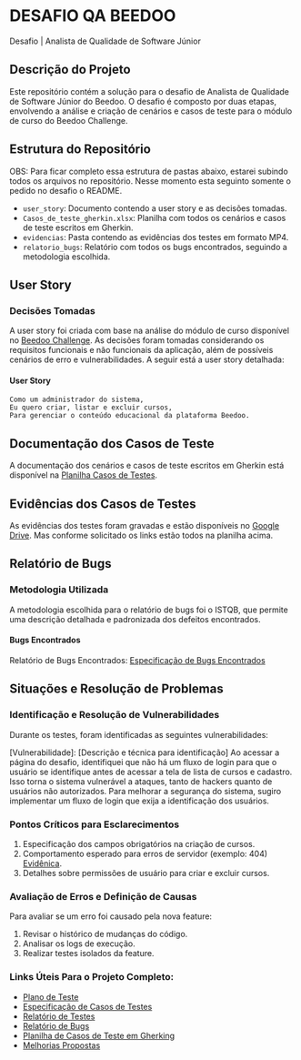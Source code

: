 # DESAFIO QA BEEDOO
Desafio | Analista de Qualidade de Software Júnior

## Descrição do Projeto

Este repositório contém a solução para o desafio de Analista de Qualidade de Software Júnior do Beedoo. O desafio é composto por duas etapas, envolvendo a análise e criação de cenários e casos de teste para o módulo de curso do Beedoo Challenge.

## Estrutura do Repositório

OBS: Para ficar completo essa estrutura de pastas abaixo, estarei subindo todos os arquivos no repositório. Nesse momento esta seguinto somente o pedido no desafio o README.

- `user_story`: Documento contendo a user story e as decisões tomadas.
- `Casos_de_teste_gherkin.xlsx`: Planilha com todos os cenários e casos de teste escritos em Gherkin.
- `evidencias`: Pasta contendo as evidências dos testes em formato MP4.
- `relatorio_bugs`: Relatório com todos os bugs encontrados, seguindo a metodologia escolhida.


## User Story

### Decisões Tomadas

A user story foi criada com base na análise do módulo de curso disponível no [Beedoo Challenge](https://creative-sherbet-a51eac.netlify.app/). As decisões foram tomadas considerando os requisitos funcionais e não funcionais da aplicação, além de possíveis cenários de erro e vulnerabilidades. A seguir está a user story detalhada:

#### User Story

```gherkin
Como um administrador do sistema,
Eu quero criar, listar e excluir cursos,
Para gerenciar o conteúdo educacional da plataforma Beedoo.
```

## Documentação dos Casos de Teste

A documentação dos cenários e casos de teste escritos em Gherkin está disponível na [Planilha Casos de Testes](https://docs.google.com/spreadsheets/d/13Z1zxclOeIBduUBOtesk435R7pMkNIxj/edit?usp=sharing&ouid=100523648392933019370&rtpof=true&sd=true).

## Evidências dos Casos de Testes

As evidências dos testes foram gravadas e estão disponíveis no [Google Drive](https://drive.google.com/drive/folders/1yAXA89U-slsxTWwSi8lU28891uIQed_o?usp=sharing). Mas conforme solicitado os links estão todos na planilha acima.

## Relatório de Bugs

### Metodologia Utilizada
A metodologia escolhida para o relatório de bugs foi o ISTQB, que permite uma descrição detalhada e padronizada dos defeitos encontrados.

#### Bugs Encontrados
 Relatório de Bugs Encontrados: [Especificação de Bugs Encontrados](https://docs.google.com/document/d/1Yt1h2zl0_hIHFaI7VsRscNSp2lTbhchE/edit?usp=sharing&ouid=100523648392933019370&rtpof=true&sd=true)

## Situações e Resolução de Problemas

### Identificação e Resolução de Vulnerabilidades

  Durante os testes, foram identificadas as seguintes vulnerabilidades:

[Vulnerabilidade]: [Descrição e técnica para identificação]
Ao acessar a página do desafio, identifiquei que não há um fluxo de login para que o usuário se identifique antes de acessar a tela de lista de cursos e cadastro. Isso torna o sistema vulnerável a ataques, tanto de hackers quanto de usuários não autorizados. Para melhorar a segurança do sistema, sugiro implementar um fluxo de login que exija a identificação dos usuários.


### Pontos Críticos para Esclarecimentos

  1. Especificação dos campos obrigatórios na criação de cursos.
  2. Comportamento esperado para erros de servidor (exemplo: 404) [Evidênica](https://docs.google.com/document/d/1Yfe1PFFBFuoBIsOqK0Ekb2jzv8b-QgXq/edit?usp=sharing&ouid=100523648392933019370&rtpof=true&sd=true).
  3. Detalhes sobre permissões de usuário para criar e excluir cursos.


### Avaliação de Erros e Definição de Causas
Para avaliar se um erro foi causado pela nova feature:

  1. Revisar o histórico de mudanças do código.
  2. Analisar os logs de execução.
  3. Realizar testes isolados da feature.


### Links Úteis Para o Projeto Completo:

* [Plano de Teste](https://docs.google.com/document/d/1y2TrruPJ0gcqRCACNyknVng5qJtjzCNH/edit?usp=sharing&ouid=100523648392933019370&rtpof=true&sd=true)
* [Especificação de Casos de Testes](https://docs.google.com/document/d/1dXwx0atyEY3rTFUD42Vk7a4i7FY3_OSM/edit?usp=sharing&ouid=100523648392933019370&rtpof=true&sd=true)
* [Relatório de Testes](https://docs.google.com/document/d/1NzUAoDx0n1dgXoc7R5rsYLSPM5QtlkoD/edit?usp=sharing&ouid=100523648392933019370&rtpof=true&sd=true)
* [Relatório de Bugs](https://docs.google.com/document/d/1Yt1h2zl0_hIHFaI7VsRscNSp2lTbhchE/edit?usp=sharing&ouid=100523648392933019370&rtpof=true&sd=true)
* [Planilha de Casos de Teste em Gherking](https://docs.google.com/spreadsheets/d/13Z1zxclOeIBduUBOtesk435R7pMkNIxj/edit?usp=sharing&ouid=100523648392933019370&rtpof=true&sd=true)
* [Melhorias Propostas](https://drive.google.com/drive/folders/1zcfBx4G9bXCa1Dp1QZZ5PT8Or9khTnUC?usp=sharing)
